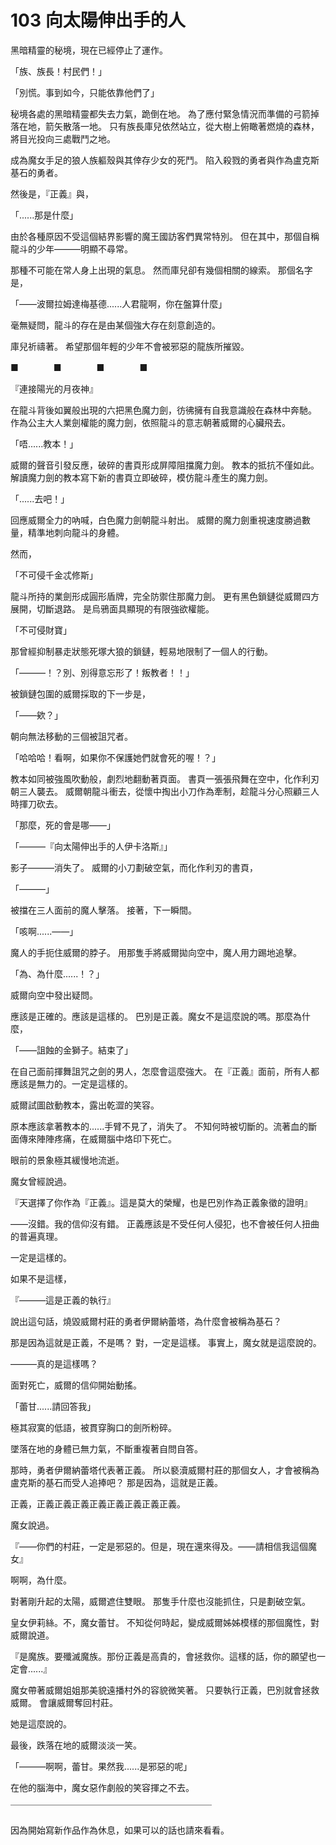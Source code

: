 # 103 向太陽伸出手的人

黑暗精靈的秘境，現在已經停止了運作。

「族、族長！村民們！」

「別慌。事到如今，只能依靠他們了」

秘境各處的黑暗精靈都失去力氣，跪倒在地。
為了應付緊急情況而準備的弓箭掉落在地，箭矢散落一地。
只有族長庫兒依然站立，從大樹上俯瞰著燃燒的森林，將目光投向三處戰鬥之地。

成為魔女手足的狼人族軀殼與其倖存少女的死鬥。
陷入殺戮的勇者與作為盧克斯基石的勇者。

然後是，『正義』與，

「......那是什麼」

由於各種原因不受這個結界影響的魔王國訪客們異常特別。
但在其中，那個自稱龍斗的少年———明顯不尋常。

那種不可能在常人身上出現的氣息。
然而庫兒卻有幾個相關的線索。
那個名字是，

「——波爾拉姆達梅基德......人君龍啊，你在盤算什麼」

毫無疑問，龍斗的存在是由某個強大存在刻意創造的。

庫兒祈禱著。
希望那個年輕的少年不會被邪惡的龍族所摧毀。

■　　　　■　　　　■　　　　■

『連接陽光的月夜神』

在龍斗背後如翼般出現的六把黑色魔力劍，彷彿擁有自我意識般在森林中奔馳。
作為公主大人業劍權能的魔力劍，依照龍斗的意志朝著威爾的心臟飛去。

「唔......教本！」

威爾的聲音引發反應，破碎的書頁形成屏障阻擋魔力劍。
教本的抵抗不僅如此。
解讀魔力劍的教本寫下新的書頁立即破碎，模仿龍斗產生的魔力劍。

「......去吧！」

回應威爾全力的吶喊，白色魔力劍朝龍斗射出。
威爾的魔力劍重視速度勝過數量，精準地刺向龍斗的身體。

然而，

「不可侵千金忒修斯」

龍斗所持的業劍形成圓形盾牌，完全防禦住那魔力劍。
更有黑色鎖鏈從威爾四方展開，切斷退路。
是烏鴉面具顯現的有限強欲權能。

「不可侵財寶」

那曾經抑制暴走狀態死塚大狼的鎖鏈，輕易地限制了一個人的行動。

「———！？別、別得意忘形了！叛教者！！」

被鎖鏈包圍的威爾採取的下一步是，

「——欸？」

朝向無法移動的三個被詛咒者。

「哈哈哈！看啊，如果你不保護她們就會死的喔！？」

教本如同被強風吹動般，劇烈地翻動著頁面。
書頁一張張飛舞在空中，化作利刃朝三人襲去。
威爾朝龍斗衝去，從懷中掏出小刀作為牽制，趁龍斗分心照顧三人時揮刀砍去。

「那麼，死的會是哪——」

「———『向太陽伸出手的人伊卡洛斯』」

影子———消失了。
威爾的小刀劃破空氣，而化作利刃的書頁，

「———」

被擋在三人面前的魔人擊落。
接著，下一瞬間。

「咳啊......——」

魔人的手扼住威爾的脖子。
用那隻手將威爾拋向空中，魔人用力踢地追擊。

「為、為什麼......！？」

威爾向空中發出疑問。

應該是正確的。應該是這樣的。
巴別是正義。魔女不是這麼說的嗎。那麼為什麼，

「——詛蝕的金獅子。結束了」

在自己面前揮舞詛咒之劍的男人，怎麼會這麼強大。
在『正義』面前，所有人都應該是無力的。一定是這樣的。

威爾試圖啟動教本，露出乾澀的笑容。

原本應該拿著教本的......手臂不見了，消失了。
不知何時被切斷的。流著血的斷面傳來陣陣疼痛，在威爾腦中烙印下死亡。

眼前的景象極其緩慢地流逝。

魔女曾經說過。

『天選擇了你作為『正義』。這是莫大的榮耀，也是巴別作為正義象徵的證明』

——沒錯。我的信仰沒有錯。
正義應該是不受任何人侵犯，也不會被任何人扭曲的普遍真理。

一定是這樣的。

如果不是這樣，

『———這是正義的執行』

說出這句話，燒毀威爾村莊的勇者伊爾納蕾塔，為什麼會被稱為基石？

那是因為這就是正義，不是嗎？
對，一定是這樣。
事實上，魔女就是這麼說的。

———真的是這樣嗎？

面對死亡，威爾的信仰開始動搖。

「蕾甘......請回答我」

極其寂寞的低語，被貫穿胸口的劍所粉碎。

墜落在地的身體已無力氣，不斷重複著自問自答。

那時，勇者伊爾納蕾塔代表著正義。
所以褻瀆威爾村莊的那個女人，才會被稱為盧克斯的基石而受人追捧吧？
那是因為，這就是正義。

正義，正義正義正義正義正義正義正義正義。

魔女說過。

『——你們的村莊，一定是邪惡的。但是，現在還來得及。——請相信我這個魔女』

啊啊，為什麼。

對著剛升起的太陽，威爾遮住雙眼。
那隻手什麼也沒能抓住，只是劃破空氣。

皇女伊莉絲。不，魔女蕾甘。
不知從何時起，變成威爾姊姊模樣的那個魔性，對威爾說道。

『是魔族。要殲滅魔族。那份正義是高貴的，會拯救你。這樣的話，你的願望也一定會......』

魔女帶著威爾姐姐那美貌遠播村外的容貌微笑著。
只要執行正義，巴別就會拯救威爾。
會讓威爾奪回村莊。

她是這麼說的。

最後，跌落在地的威爾淡淡一笑。

「———啊啊，蕾甘。果然我......是邪惡的呢」

在他的腦海中，魔女惡作劇般的笑容揮之不去。

￣￣￣￣￣￣￣￣￣￣￣￣￣￣￣￣￣￣￣￣￣￣￣

因為開始寫新作品作為休息，如果可以的話也請來看看。
